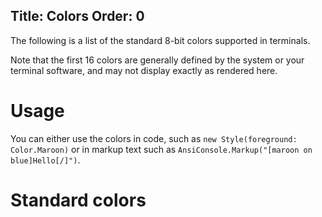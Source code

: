 Title: Colors
Order: 0
---

The following is a list of the standard 8-bit colors supported in terminals.

Note that the first 16 colors are generally defined by the system or your terminal software, and may not display exactly as rendered here.

# Usage

You can either use the colors in code, such as `new Style(foreground: Color.Maroon)` or
in markup text such as `AnsiConsole.Markup("[maroon on blue]Hello[/]")`.

# Standard colors

<?# ColorTable /?>